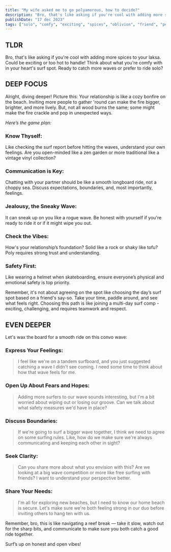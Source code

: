 ```yaml
---
title: "My wife asked me to go polyamorous, how to decide?"
description: "Bro, that's like asking if you're cool with adding more spices to your laksa. Could be exciting or too hot to handle!"
publishDate: "17 dec 2023"
tags: ["solo", "comfy", "exciting", "spices", "oblivion", "friend", "people", "together"]
---
```


## TLDR

Bro, that's like asking if you're cool with adding more spices to your laksa. Could be exciting or too hot to handle! Think about what you're comfy with in your heart's surf spot. Ready to catch more waves or prefer to ride solo?

## DEEP FOCUS

Alright, diving deeper! Picture this: Your relationship is like a cozy bonfire on the beach. Inviting more people to gather 'round can make the fire bigger, brighter, and more lively. But, not all wood burns the same; some might make the fire crackle and pop in unexpected ways.

_Here’s the game plan:_

### Know Thyself:

Like checking the surf report before hitting the waves, understand your own feelings. Are you open-minded like a zen garden or more traditional like a vintage vinyl collection?

### Communication is Key:

Chatting with your partner should be like a smooth longboard ride, not a choppy sea. Discuss expectations, boundaries, and, most importantly, feelings.

### Jealousy, the Sneaky Wave:

It can sneak up on you like a rogue wave. Be honest with yourself if you're ready to ride it or if it might wipe you out.

### Check the Vibes:

How's your relationship’s foundation? Solid like a rock or shaky like tofu? Poly requires strong trust and understanding.

### Safety First:

Like wearing a helmet when skateboarding, ensure everyone’s physical and emotional safety is top priority.

Remember, it's not about agreeing on the spot like choosing the day’s surf spot based on a friend's say-so. Take your time, paddle around, and see what feels right. Choosing this path is like joining a multi-day surf comp - exciting, challenging, and requires teamwork and respect.

## EVEN DEEPER

Let's wax the board for a smooth ride on this convo wave:

### Express Your Feelings:

> I feel like we're on a tandem surfboard, and you just suggested catching a wave I didn't see coming. I need some time to think about how that wave feels for me.

### Open Up About Fears and Hopes:

> Adding more surfers to our wave sounds interesting, but I'm a bit worried about wiping out or losing our groove. Can we talk about what safety measures we'd have in place?

### Discuss Boundaries:

> If we're going to surf a bigger wave together, I think we need to agree on some surfing rules. Like, how do we make sure we're always communicating and keeping each other in sight?

### Seek Clarity:

> Can you share more about what you envision with this? Are we looking at a big wave competition or more like free surfing with friends? I want to understand your perspective better.

### Share Your Needs:

> I'm all for exploring new beaches, but I need to know our home beach is secure. Let's make sure we're both feeling strong in our duo before inviting others to hang ten with us.

Remember, bro, this is like navigating a reef break — take it slow, watch out for the sharp bits, and communicate to make sure you both catch a good ride together.

Surf’s up on honest and open vibes!
